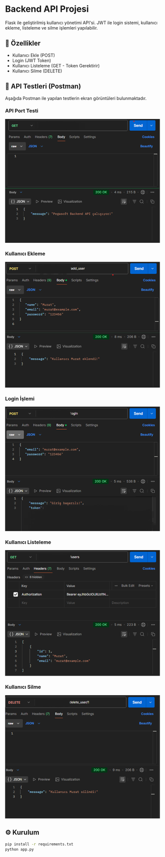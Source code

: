 # Backend API Projesi

Flask ile geliştirilmiş kullanıcı yönetimi API'si. 
JWT ile login sistemi, kullanıcı ekleme, listeleme ve silme işlemleri yapılabilir.

## 🚀 Özellikler
- Kullanıcı Ekle (POST)
- Login (JWT Token)
- Kullanıcı Listeleme (GET - Token Gerektirir)
- Kullanıcı Silme (DELETE)

## 📸 API Testleri (Postman)
Aşağıda Postman ile yapılan testlerin ekran görüntüleri bulunmaktadır.

### API Port Testi
![Add User](screenshots/panelWork.png)

### Kullanıcı Ekleme
![Add User](screenshots/includeUser.png)

### Login İşlemi
![Login](screenshots/loginUser.png)

### Kullanıcı Listeleme
![Get Users](screenshots/bearerAuthorization.png)

### Kullanıcı Silme
![Delete User](screenshots/deleteUser.png)

## ⚙️ Kurulum
```bash
pip install -r requirements.txt
python app.py
